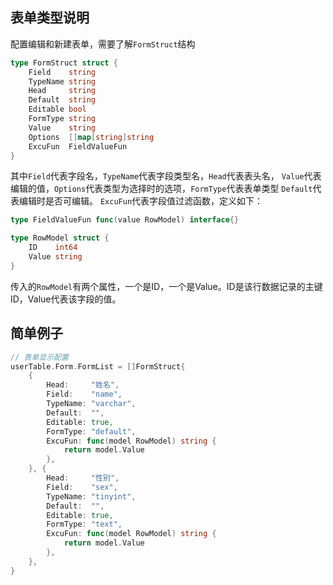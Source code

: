 ## 表单类型说明

配置编辑和新建表单，需要了解```FormStruct```结构

```go
type FormStruct struct {
	Field    string
	TypeName string
	Head     string
	Default  string
	Editable bool
	FormType string
	Value    string
	Options  []map[string]string
	ExcuFun  FieldValueFun
}
```

其中```Field```代表字段名，```TypeName```代表字段类型名，```Head```代表表头名，
```Value```代表编辑的值，```Options```代表类型为选择时的选项，```FormType```代表表单类型
```Default```代表编辑时是否可编辑。
```ExcuFun```代表字段值过滤函数，定义如下：

```go
type FieldValueFun func(value RowModel) interface{}

type RowModel struct {
	ID    int64
	Value string
}
```

传入的```RowModel```有两个属性，一个是ID，一个是Value。ID是该行数据记录的主键ID，Value代表该字段的值。

## 简单例子

```go
// 表单显示配置
userTable.Form.FormList = []FormStruct{
    {
        Head:     "姓名",
        Field:    "name",
        TypeName: "varchar",
        Default:  "",
        Editable: true,
        FormType: "default",
        ExcuFun: func(model RowModel) string {
            return model.Value
        },
    }, {
        Head:     "性别",
        Field:    "sex",
        TypeName: "tinyint",
        Default:  "",
        Editable: true,
        FormType: "text",
        ExcuFun: func(model RowModel) string {
            return model.Value
        },
    },
}
```